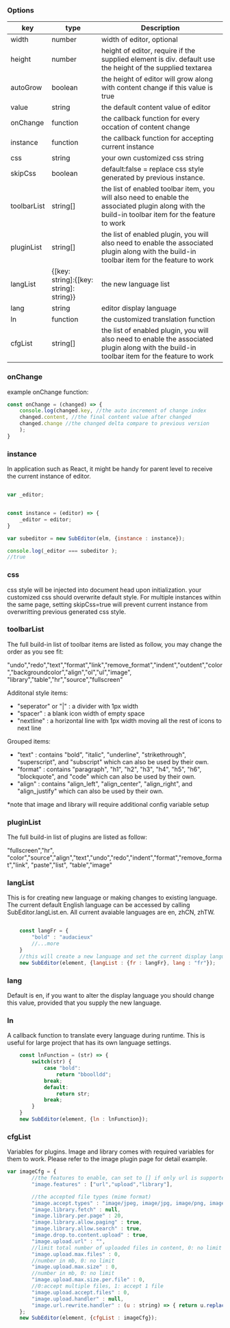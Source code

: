 ### Options

| key      | type | Description |
| ----------- | ----------- | ----------- |
| width      | number       | width of editor, optional      |
| height   | number        | height of editor, require if the supplied element is div. default use the height of the supplied textarea       |
| autoGrow      | boolean       | the height of editor will grow along with content change if this value is true     |
| value   | string        | the default content value of editor      |
| onChange   | function        | the callback function for every occation of content change       |
| instance   | function        | the callback function for accepting current instance       |
| css   | string        | your own customized css string      |
| skipCss   | boolean        | default:false = replace css style generated by previous instance.      |
| toolbarList   | string[]        | the list of enabled toolbar item, you will also need to enable the associated plugin along with the build-in toolbar item for the feature to work       |
| pluginList   | string[]        | the list of enabled plugin, you will also need to enable the associated plugin along with the build-in toolbar item for the feature to work       |
| langList   | {[key: string]:{[key: string]: string}}        | the new language list       |
| lang   | string        | editor display language       |
| ln   | function        | the customized translation function       |
| cfgList   | string[]        | the list of enabled plugin, you will also need to enable the associated plugin along with the build-in toolbar item for the feature to work       |

### onChange

example onChange function:   
```js
const onChange = (changed) => {
    console.log(changed.key, //the auto increment of change index
    changed.content, //the final content value after changed
    changed.change //the changed delta compare to previous version
    );
}
```

### instance

In application such as React, it might be handy for parent level to receive the current instance of editor.

```js

var _editor;


const instance = (editor) => {
    _editor = editor;
}

var subeditor = new SubEditor(elm, {instance : instance});

console.log(_editor === subeditor );
//true
```

### css

css style will be injected into document head upon initialization. your customized css should overwrite default style. For multiple instances within the same page, setting skipCss=true will prevent current instance from overwritting previous generated css style.   

### toolbarList

The full build-in list of toolbar items are listed as follow, you may change the order as you see fit:   
   
"undo","redo","text","format","link","remove_format","indent","outdent","color","backgroundcolor","align","ol","ul","image", "library","table","hr","source","fullscreen"   

Additonal style items:   
- "seperator" or "|" : a divider with 1px width
- "spacer" : a blank icon width of empty space
- "nextline" : a horizontal line with 1px width moving all the rest of icons to next line


Grouped items:
- "text" : contains "bold", "italic", "underline", "strikethrough", "superscript", and "subscript" which can also be used by their own.
- "format" : contains "paragraph", "h1", "h2", "h3", "h4", "h5", "h6", "blockquote", and "code" which can also be used by their own.
- "align" : contains "align_left", "align_center", "align_right", and "align_justify" which can also be used by their own.
   
*note that image and library will require additional config variable setup

### pluginList

The full build-in list of plugins are listed as follow:   
   
"fullscreen","hr", "color","source","align","text","undo","redo","indent","format","remove_format","link", "paste","list", "table","image"

### langList

This is for creating new language or making changes to existing language. The current default English language can be accessed by calling SubEditor.langList.en. All current avaiable languages are en, zhCN, zhTW.

```js

    const langFr = {
        "bold" : "audacieux"
        //...more
    }
    //this will create a new language and set the current display language to fr
    new SubEditor(element, {langList : {fr : langFr}, lang : "fr"});
```

### lang

Default is en, if you want to alter the display language you should change this value, provided that you supply the new language.

### ln

A callback function to translate every language during runtime. This is useful for large project that has its own language settings.

```js
    const lnFunction = (str) => {
        switch(str) {
            case "bold":
                return "bboolldd";
            break;
            default:
                return str;
            break;
        }
    }
    new SubEditor(element, {ln : lnFunction});
```
   
### cfgList

Variables for plugins. Image and library comes with required variables for them to work. Please refer to the image plugin page for detail example.

```js
var imageCfg = {
        //the features to enable, can set to [] if only url is supported
        "image.features" : ["url","upload","library"],

        //the accepted file types (mime format)
        "image.accept.types" : "image/jpeg, image/jpg, image/png, image/apng, image/gif, image/webp",
        "image.library.fetch" : null,
        "image.library.per.page" : 20,
        "image.library.allow.paging" : true,
        "image.library.allow.search" : true,
        "image.drop.to.content.upload" : true,
        "image.upload.url" : "",
        //limit total number of uploaded files in content, 0: no limit
        "image.upload.max.files" : 0,
        //number in mb, 0: no limit
        "image.upload.max.size" : 0,
        //number in mb, 0: no limit
        "image.upload.max.size.per.file" : 0,
        //0:accept multiple files, 1: accept 1 file
        "image.upload.accept.files" : 0, 
        "image.upload.handler" : null,
        "image.url.rewrite.handler" : (u : string) => { return u.replace('http://','//').replace('https://','//')},
    };
    new SubEditor(element, {cfgList : imageCfg});
```